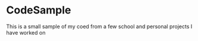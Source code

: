 # CodeSample
This is a small sample of my coed from a few school and personal projects I have worked on
